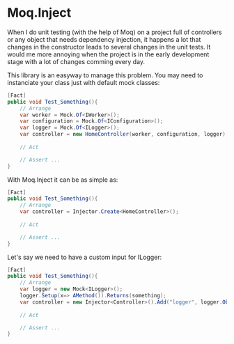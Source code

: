 # Moq.Inject
When I do unit testing (with the help of Moq) on a project full of controllers or any object that needs dependency injection,
it happens a lot that changes in the constructor leads to several changes in the unit tests. 
It would me more annoying when the project is in the early development stage with a lot of changes comming every day.

This library is an easyway to manage this problem. You may need to instanciate your class just with default mock classes:
```csharp
[Fact]
public void Test_Something(){
    // Arrange
    var worker = Mock.Of<IWorker>();
    var configuration = Mock.Of<IConfiguration>();
    var logger = Mock.Of<ILogger>();
    var controller = new HomeController(worker, configuration, logger);
    
    // Act

    // Assert ...
}
```

With Moq.Inject it can be as simple as:

```csharp
[Fact]
public void Test_Something(){
    // Arrange
    var controller = Injector.Create<HomeController>();
    
    // Act

    // Assert ...
}

```

Let's say we need to have a custom input for ILogger:
```csharp
[Fact]
public void Test_Something(){
    // Arrange
    var logger = new Mock<ILogger>();
    logger.Setup(x=> AMethod()).Returns(something);
    var controller = new Injector<Controller>().Add("logger", logger.Object).Create();
    
    // Act

    // Assert ...
}

```